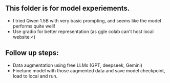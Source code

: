 ## This folder is for model experiements. 
- I tried Qwen 1.5B with very basic prompting, and seems like the model performs quite well! 
- Use gradio for better representation (as ggle colab can't host local website:<)

## Follow up steps: 
- Data augmentation using free LLMs (GPT, deepseek, Gemini)
- Finetune model with those augmented data and save model checkpoint, load to local and run. 

